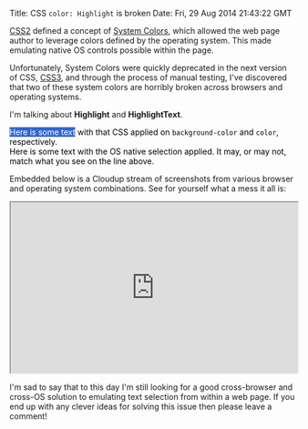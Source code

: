 Title: CSS `color: Highlight` is broken
Date: Fri, 29 Aug 2014 21:43:22 GMT

[CSS2](http://www.w3.org/TR/CSS2/) defined a concept of
[System Colors](http://www.w3.org/TR/CSS2/ui.html#system-colors), which allowed
the web page author to leverage colors defined by the operating system. This made
emulating native OS controls possible within the page.

Unfortunately, System Colors were quickly deprecated in the next version of CSS,
[CSS3](http://www.w3.org/TR/2010/PR-css3-color-20101028/#css-system), and through
the process of manual testing, I've discovered that two of these system colors
are horribly broken across browsers and operating systems.

I'm talking about **Highlight** and **HighlightText**.

<p style="color: black;">
  <span style="background-color: Highlight; color: HighlightText;">Here is some
  text</span> with that CSS applied on <code>background-color</code> and
  <code>color</code>, respectively.
  <br />
  <span id="select-me">Here is some text</span> with the OS native selection
  applied. It may, or may not, match what you see on the line above.
</p>

<script src="select-span.js"></script>

Embedded below is a Cloudup stream of screenshots from various browser and
operating system combinations. See for yourself what a mess it all is:

<iframe src="https://cloudup.com/c82uX04JUh3?chromeless" width="100%" height="300"></iframe>

I'm sad to say that to this day I'm still looking for a good cross-browser and
cross-OS solution to emulating text selection from within a web page. If you end
up with any clever ideas for solving this issue then please leave a comment!
